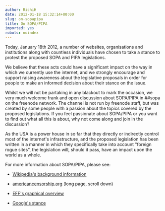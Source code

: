 ```yaml
---
author: RichiH
date: 2012-01-18 15:32:14+00:00
slug: on-sopapipa
title: On SOPA/PIPA
imported: yes
robots: noindex
---
```

Today, January 18th 2012, a number of websites, organisations and institutions along with countless individuals have chosen to take a stance to protest the proposed SOPA and PIPA legislations.

We believe that these acts could have a significant impact on the way in which we currently use the internet, and we strongly encourage and support raising awareness about the legislative proposals in order for people to make an informed decision about their stance on the issue.

Whilst we will not be partaking in any blackout to mark the occasion, we very much welcome frank and open discussion about SOPA/PIPA in ##sopa on the freenode network. The channel is not run by freenode staff, but was created by some people with a passion about the topics covered by the proposed legislations. If you feel passionate about SOPA/PIPA or you want to find out what all this is about, why not come along and join in the discussion?

As the USA is a power house in so far that they directly or indirectly control most of the internet's infrastructure, and the proposed legislation has been written in a manner in which they specifically take into account "foreign rogue sites", the legislation will, should it pass, have an impact upon the world as a whole.

For more information about SOPA/PIPA, please see:





	
  * [Wikipedia's background information](http://en.wikipedia.org/wiki/Wikipedia:SOPA_initiative/Learn_more)

	
  * [americancensorship.org](http://americancensorship.org/) (long page, scroll down)

	
  * [EFF's graphical overview](https://www.eff.org/free-speech-weak-link/)

	
  * [Google's stance](https://www.google.com/landing/takeaction/)



